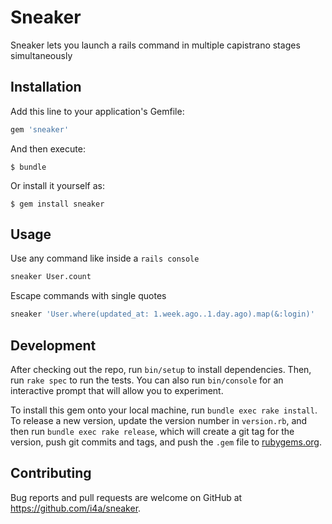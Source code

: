 # Sneaker

Sneaker lets you launch a rails command in multiple capistrano stages simultaneously

## Installation

Add this line to your application's Gemfile:

```ruby
gem 'sneaker'
```

And then execute:

    $ bundle

Or install it yourself as:

    $ gem install sneaker

## Usage

Use any command like inside a `rails console` 

```sh
sneaker User.count
```

Escape commands with single quotes
```sh
sneaker 'User.where(updated_at: 1.week.ago..1.day.ago).map(&:login)'
```

## Development

After checking out the repo, run `bin/setup` to install dependencies. Then, run `rake spec` to run the tests. You can also run `bin/console` for an interactive prompt that will allow you to experiment.

To install this gem onto your local machine, run `bundle exec rake install`. To release a new version, update the version number in `version.rb`, and then run `bundle exec rake release`, which will create a git tag for the version, push git commits and tags, and push the `.gem` file to [rubygems.org](https://rubygems.org).

## Contributing

Bug reports and pull requests are welcome on GitHub at https://github.com/i4a/sneaker.
